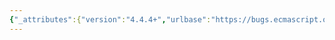 ```yaml
---
{"_attributes":{"version":"4.4.4+","urlbase":"https://bugs.ecmascript.org/","maintainer":"dherman@mozilla.com"},"bug":{"bug_id":3992,"creation_ts":"2015-02-17 17:13:00 -0800","short_desc":"new early errors should be SyntaxError, not ReferenceError","delta_ts":"2015-02-19 19:11:11 -0800","product":"Draft for 6th Edition","component":"technical issue","version":"Rev 33: February 12, 2015 Draft","rep_platform":"All","op_sys":"All","bug_status":"RESOLVED","resolution":"FIXED","priority":"Normal","bug_severity":"enhancement","everconfirmed":true,"reporter":{"uid":"dherman","name":"Dave Herman"},"assigned_to":{"uid":"allen","name":"Allen Wirfs-Brock"},"long_desc":[{"commentid":12851,"comment_count":0,"who":{"uid":"dherman","name":"Dave Herman"},"bug_when":"2015-02-17 17:13:44 -0800","thetext":"There are a number of places where the spec produces new early errors, which are sometimes SyntaxErrors and sometimes ReferenceErrors. In particular failed checks for IsValidSimpleAssignmentTarget are inconsistent about which type of error they produce.\n\nMy suggestion is that we stick with SyntaxError since that's seen as the early error type. We may not be able to be 100% consistent about that, if ES5 already mandates some early ReferenceErrors, but I believe SyntaxError matches expectations better."},{"commentid":12868,"comment_count":1,"who":{"uid":"allen","name":"Allen Wirfs-Brock"},"bug_when":"2015-02-17 17:52:19 -0800","thetext":"see last item in first bullet list of http://www.ecma-international.org/ecma-262/5.1/#sec-16.  That was the ES5 equivalent of isValidSimpleAssignment.\nES3 also had more or less that same language in its use 16\n\nIt's PutValue that throws a ReferenceError in those cases, hence the origin or \"early ReferenceError\""},{"commentid":12979,"comment_count":2,"who":{"uid":"allen","name":"Allen Wirfs-Brock"},"bug_when":"2015-02-19 11:59:18 -0800","thetext":"I checked and the only early Reference Errors I could find are the ones that are carry overs from ES3/5.\n\nSo fixed there were any others they are now gone.\n\nSp...\n\nfixed in rev34 editor's draft"},{"commentid":13159,"comment_count":3,"who":{"uid":"allen","name":"Allen Wirfs-Brock"},"bug_when":"2015-02-19 19:11:11 -0800","thetext":"fixed in rev34"}]}}
---
```

